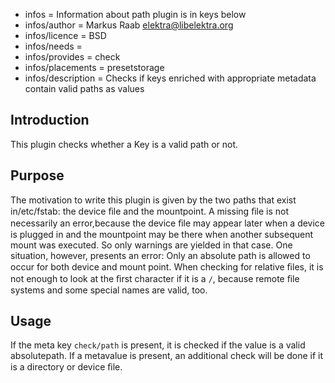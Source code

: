 - infos = Information about path plugin is in keys below
- infos/author = Markus Raab <elektra@libelektra.org>
- infos/licence = BSD
- infos/needs =
- infos/provides = check
- infos/placements = presetstorage
- infos/description = Checks if keys enriched with appropriate metadata contain valid paths as values

## Introduction ##

This plugin checks whether a Key is a valid path or not. 

## Purpose ##

The motivation to write this plugin is given by the two paths that exist in/etc/fstab: the device ﬁle and the mountpoint. A missing ﬁle is not necessarily an error,because the device ﬁle may appear later when a device is plugged in and the mountpoint may be there when another subsequent mount was executed. So only warnings are yielded in that case. One situation, however, presents an error: Only an absolute path is allowed to occur for both device and mount point. When checking for relative ﬁles, it is not enough to look at the ﬁrst character if it is a `/`, because remote ﬁle systems and some special names are valid, too.

## Usage ##

If the meta key `check/path` is present, it is checked if the value is a valid absolutepath. If a metavalue is present, an additional check will be done if it is a directory or device ﬁle.

